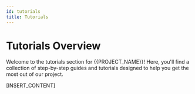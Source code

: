 ```yaml
---
id: tutorials
title: Tutorials
---
```


# Tutorials Overview

Welcome to the tutorials section for {{PROJECT_NAME}}! Here, you'll find a collection of step-by-step guides and tutorials designed to help you get the most out of our project.

[INSERT_CONTENT]